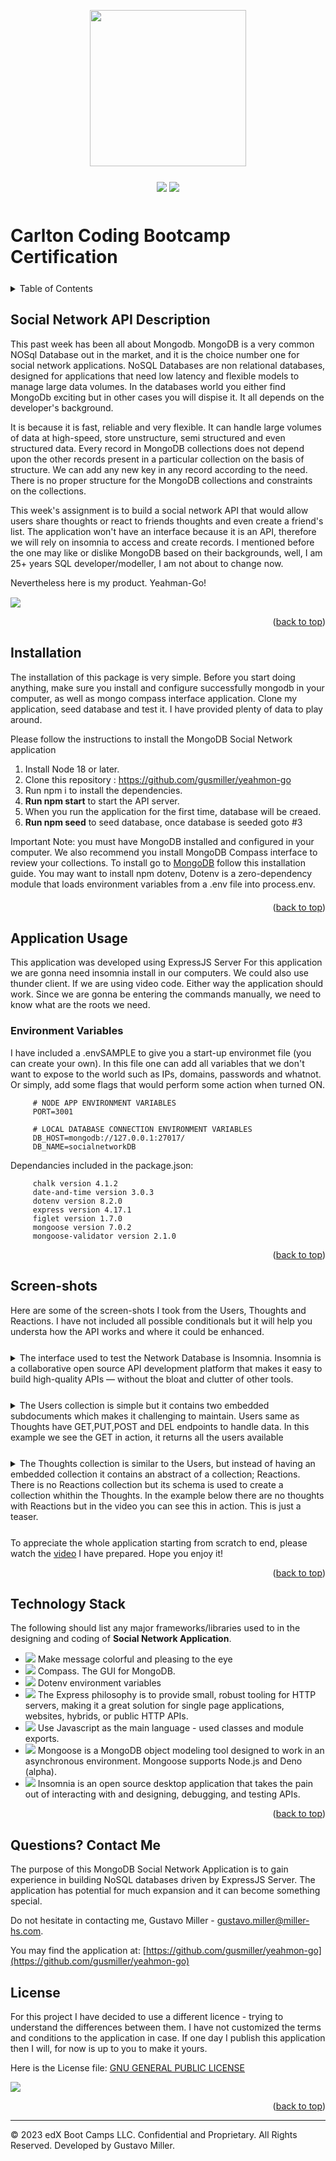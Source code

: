 <a id="readme-top" name="readme-top"></a>

<p align="center"><img src="./public/images/carleton-u-logo.jpg" height="250"></p>

<p align="center" style="margin-top:25px; margin-bottom:50px;">
	<a><img src="https://img.shields.io/static/v1.svg?label=javascript&message=Language&color=green"/></a>
	<a><img src="https://img.shields.io/static/v1.svg?label=nodejs&message=Server&color=purple"/></a>
</p>

# Carlton Coding Bootcamp Certification

<details style="margin-bottom: 25px; margin-top: 25px;">
	<summary>Table of Contents</summary>
	<ol>
		<li><a href="#Description">Social Network API Description</a></li>
		<li><a href="#installation">Installation</a></li>
		<li><a href="#usage">Application Usage</a></li>
          <li><a href="#technology">Technology</a></li>
          <li><a href="#screenshots">Screen-shots</a></li>
		<li><a href="#contactme">Questions? Contact Me!</a></li>
          <li><a href="#license">License</a></li>
	</ol>
</details>

<div id="Description" style="margin-top: 25px;">

## Social Network API Description

This past week has been all about Mongodb. MongoDB is a very common NOSql Database out in the market, and it is the choice number one for social network applications. NoSQL Databases are non relational databases, designed for applications that need low latency and flexible models to manage large data volumes. In the databases world you either find MongoDb exciting but in other cases you will dispise it. It all depends on the developer's background.

It is because it is fast, reliable and very flexible. It can handle large volumes of data at high-speed, store unstructure, semi structured and even structured data. Every record in MongoDB collections does not depend upon the other records present in a particular collection on the basis of structure. We can add any new key in any record according to the need. There is no proper structure for the MongoDB collections and constraints on the collections.

This week's assignment is to build a social network API that would allow users share thoughts or react to friends thoughts and even create a friend's list. The application won't have an interface because it is an API, therefore we will rely on insomnia to access and create records. I mentioned before the one may like or dislike MongoDB based on their backgrounds, well, I am 25+ years SQL developer/modeller, I am not about to change now. 

Nevertheless here is my product. Yeahman-Go!

<div style="margin-top: 15px;">
	<img src="./public/images/MN001.png">
</div>
</div>

<p align="right">(<a href="#readme-top">back to top</a>)</p>

<div id="installation" style="margin-bottom: 20px;margin-top: 20px;">

## Installation

The installation of this package is very simple. Before you start doing anything, make sure you install and configure successfully mongodb in your computer, as well as mongo compass interface application. Clone my application, seed database and test it. I have provided plenty of data to play around.

Please follow the instructions to install the MongoDB Social Network application

1. Install Node 18 or later.
2. Clone this repository : https://github.com/gusmiller/yeahmon-go
3. Run npm i to install the dependencies.
4. **Run npm start** to start the API server.
5. When you run the application for the first time, database will be creaed.
6. **Run npm seed** to seed database, once database is seeded goto #3

Important Note: you must have MongoDB installed and configured in your computer. We also recommend you install MongoDB Compass interface to review your collections. To install go to [MongoDB](https://www.mongodb.com/products/tools/compass) follow this installation guide. You may want to install npm dotenv, Dotenv is a zero-dependency module that loads environment variables from a .env file into process.env.

</div>

<p align="right">(<a href="#readme-top">back to top</a>)</p>

<div id="usage" style="margin-top: 25px;">

## Application Usage

This application was developed using ExpressJS Server For this application we are gonna need insomnia install in our computers. We could also use thunder client. If we are using video code. Either way the application should work. Since we are gonna be entering the commands manually, we need to know what are the roots we need.


### Environment Variables
I have included a .envSAMPLE to give you a start-up environmet file (you can create your own). In this file one can add all variables that we don't want to expose to the world such as IPs, domains, passwords and whatnot. Or simply, add some flags that would perform some action when turned ON.

```
     # NODE APP ENVIRONMENT VARIABLES
     PORT=3001

     # LOCAL DATABASE CONNECTION ENVIRONMENT VARIABLES
     DB_HOST=mongodb://127.0.0.1:27017/
     DB_NAME=socialnetworkDB
```

Dependancies included in the package.json:

```
     chalk version 4.1.2
     date-and-time version 3.0.3
     dotenv version 8.2.0
     express version 4.17.1
     figlet version 1.7.0
     mongoose version 7.0.2
     mongoose-validator version 2.1.0
```
<p align="right">(<a href="#readme-top">back to top</a>)</p>

</div>

<div id="screenshots" style="margin-top: 25px;">

## Screen-shots
Here are some of the screen-shots I took from the Users, Thoughts and Reactions. I have not included all possible conditionals but it will help you understa how the API works and where it could be enhanced.

<details style="margin-bottom: 25px; margin-top: 25px;">
<summary>The interface used to test the Network Database is Insomnia. Insomnia is a collaborative open source API development platform that makes it easy to build high-quality APIs — without the bloat and clutter of other tools.</summary>

<div style="margin-top: 15px;">
     <img src="./public/images/MN002.png">
</div>

If you want to know more about Insomnia please visit their official [website](https://insomnia.rest/) for further information

</details>

<details style="margin-bottom: 25px; margin-top: 25px;">
<summary>The Users collection is simple but it contains two embedded subdocuments which makes it challenging to maintain. Users same as Thoughts have GET,PUT,POST and DEL endpoints to handle data. In this example we see the GET in action, it returns all the users available</summary>

<div style="margin-top: 15px;">
     <img src="./public/images/MN003.png">
</div>

</details>

<details style="margin-bottom: 25px; margin-top: 25px;">
<summary>The Thoughts collection is similar to the Users, but instead of having an embedded collection it contains an abstract of a collection; Reactions. There is no Reactions collection but its schema is used to create a collection whithin the Thoughts. In the example below there are no thoughts with Reactions but in the video you can see this in action. This is just a teaser.</summary>

<div style="margin-top: 15px;">
     <img src="./public/images/MN004.png">
</div>

</details>

To appreciate the whole application starting from scratch to end, please watch the [video](https://drive.google.com/file/d/1oXnxv97QT99dRlObCVyilqbk4Fb4h6PK/view?usp=sharing) I have prepared. Hope you enjoy it!

<p align="right">(<a href="#readme-top">back to top</a>)</p>

</div>

<div id="technology" style="margin-top: 25px;">

## Technology Stack

The following should list any major frameworks/libraries used to in the designing and coding of **Social Network Application**.

* <a href="https://www.npmjs.com/package/chalk"><img src="https://img.shields.io/static/v1.svg?label=npm&message=Chalk&color=yellow"/></a> Make message colorful and pleasing to the eye
* <a href="https://www.mongodb.com/products/tools/compass"><img src="https://img.shields.io/static/v1.svg?label=Database&message=MongoDB&color=blue"/></a> Compass. The GUI for MongoDB.
* <a href="https://www.npmjs.com/package/dotenv"><img src="https://img.shields.io/static/v1.svg?label=npm&message=dotenv&color=green"/></a> Dotenv environment variables
* <a href="https://www.npmjs.com/package/express"><img src="https://img.shields.io/static/v1.svg?label=npm&message=Express&color=magenta"/></a> The Express philosophy is to provide small, robust tooling for HTTP servers, making it a great solution for single page applications, websites, hybrids, or public HTTP APIs.
* <a href="https://developer.mozilla.org/en-US/docs/Web/javascript"><img src="https://img.shields.io/static/v1.svg?label=Javascrip&message=Coding&color=red"/></a> Use Javascript as the main language - used classes and module exports.
* <a href="https://www.npmjs.com/package/mongoose"><img src="https://img.shields.io/static/v1.svg?label=MongoDB&message=Mongoose&color=aero"/></a> Mongoose is a MongoDB object modeling tool designed to work in an asynchronous environment. Mongoose supports Node.js and Deno (alpha).
* <a href="https://docs.insomnia.rest/insomnia/get-started#:~:text=Insomnia%20is%20an%20open%20source%20desktop%20application%20that,like%20authentication%20helpers%2C%20code%20generation%2C%20and%20environment%20variables"><img src="https://img.shields.io/static/v1.svg?label=Desktop&message=Insomnia&color=blue"/></a> Insomnia is an open source desktop application that takes the pain out of interacting with and designing, debugging, and testing APIs.

<p align="right">(<a href="#readme-top">back to top</a>)</p>

</div>

<div id="contactme" style="margin-top: 25px;">

## Questions? Contact Me 

The purpose of this MongoDB Social Network Application is to gain experience in building NoSQL databases driven by ExpressJS Server. The application has potential for much expansion and it can become something special.

Do not hesitate in contacting me, Gustavo Miller - gustavo.miller@miller-hs.com.

You may find the application at: [https://github.com/gusmiller/yeahmon-go](https://github.com/gusmiller/yeahmon-go)

</div>

<div id="license" style="margin-top: 25px;">

## License

For this project I have decided to use a different licence - trying to understand the differences between them. I have not customized the terms and conditions to the application in case. If one day I publish this application then I will, for now is up to you to make it yours.

Here is the License file: [GNU GENERAL PUBLIC LICENSE](LICENSE)

<a><img src="https://img.shields.io/static/v1.svg?label=License&message=GNU General&color=yellow"/></a>

<p align="right">(<a href="#readme-top">back to top</a>)</p>

</div>

---
© 2023 edX Boot Camps LLC. Confidential and Proprietary. All Rights Reserved. Developed by Gustavo Miller.